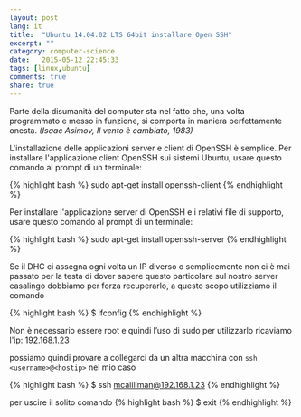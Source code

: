 ```yaml
---
layout: post
lang: it
title:  "Ubuntu 14.04.02 LTS 64bit installare Open SSH"
excerpt: ""
category: computer-science
date:   2015-05-12 22:45:33
tags: [linux,ubuntu]
comments: true
share: true
---
```


Parte della disumanità del computer sta nel fatto che, una volta programmato e messo in funzione, si comporta in maniera perfettamente onesta. *(Isaac Asimov, Il vento è cambiato, 1983)*

L'installazione delle applicazioni server e client di OpenSSH è semplice. Per installare l'applicazione client OpenSSH sui sistemi Ubuntu, usare questo comando al prompt di un terminale:

{% highlight bash %}
sudo apt-get install openssh-client
{% endhighlight %}

Per installare l'applicazione server di OpenSSH e i relativi file di supporto, usare questo comando al prompt di un terminale:

{% highlight bash %}
sudo apt-get install openssh-server
{% endhighlight %}

Se il DHC ci assegna ogni volta un IP diverso o semplicemente non ci è mai passato per la testa di dover sapere questo particolare sul nostro server casalingo dobbiamo per forza recuperarlo, a questo scopo utilizziamo il comando

{% highlight bash %}
$ ifconfig 
{% endhighlight %}

Non è necessario essere root e quindi l’uso di sudo per utilizzarlo
ricaviamo l'ip: 192.168.1.23

possiamo quindi provare a collegarci da un altra macchina con `ssh <username>@<hostip>`
nel mio caso

{% highlight bash %}
$ ssh mcaliliman@192.168.1.23
{% endhighlight %}

per uscire il solito comando 
{% highlight bash %}
$ exit
{% endhighlight %}
